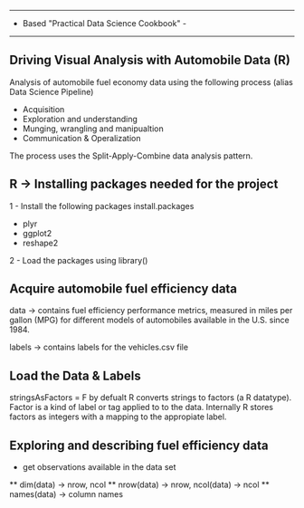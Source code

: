 ------------------------------------------------
-   Based "Practical Data Science Cookbook"    -
------------------------------------------------
Driving Visual Analysis with Automobile Data (R)
------------------------------------------------
Analysis of automobile fuel economy data using the following process
(alias Data Science Pipeline)

* Acquisition
* Exploration and understanding
* Munging, wrangling and manipualtion
* Communication & Operalization

The process uses the Split-Apply-Combine data analysis pattern.

R -> Installing packages needed for the project
-----------------------------------------------
1 - Install the following packages install.packages
* plyr
* ggplot2
* reshape2

2 - Load the packages using library()

Acquire automobile fuel efficiency data
---------------------------------------
data -> 
contains fuel efficiency performance metrics, measured in miles per gallon (MPG)
for different models of automobiles available in the U.S. since 1984.

labels -> contains labels for the vehicles.csv file

Load the Data & Labels
----------------------
stringsAsFactors = F
by defualt R converts strings to factors (a R datatype). Factor is a kind of label 
or tag applied to to the data. Internally R stores factors as integers with a mapping
to the appropiate label.

Exploring and describing fuel efficiency data
---------------------------------------------
* get observations available in the data set

** dim(data) -> nrow, ncol
** nrow(data) -> nrow, ncol(data) -> ncol
** names(data) -> column names

